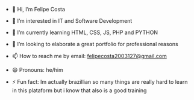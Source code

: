 - 👋 Hi, I’m Felipe Costa

- 👀 I’m interested in IT and Software Development

- 🌱 I’m currently learning HTML, CSS, JS, PHP and PYTHON

- 💞️ I’m looking to elaborate a great portfolio for professional reasons

- 📫 How to reach me by email: felipecosta2003127@gmail.com

- 😄 Pronouns: he/him

- ⚡ Fun fact: Im actually brazillian so many things are 
really hard to learn in this plataform but i know that also is a good training

<!---
felipeizac03/felipeizac03 is a ✨ special ✨ repository because its `README.md` (this file) appears on your GitHub profile.
You can click the Preview link to take a look at your changes.
--->
